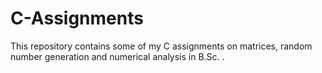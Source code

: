 # C-Assignments
This repository contains some of my C assignments on matrices, random number generation and numerical analysis in B.Sc. . 
